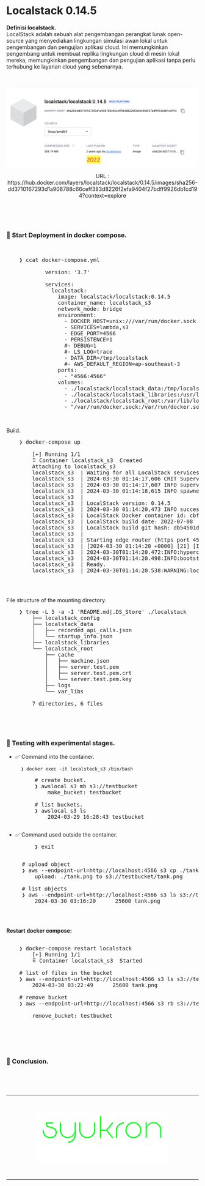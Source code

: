 # Localstack 0.14.5


**Definisi localstack.** <br />
LocalStack adalah sebuah alat pengembangan perangkat lunak open-source yang menyediakan lingkungan simulasi awan lokal untuk pengembangan dan pengujian aplikasi cloud. Ini memungkinkan pengembang untuk membuat replika lingkungan cloud di mesin lokal mereka, memungkinkan pengembangan dan pengujian aplikasi tanpa perlu terhubung ke layanan cloud yang sebenarnya.

&nbsp;

<div align="center">
    <img src="./gambar-petunjuk/ss_localstack_0.14.5_dockerhub.png" alt="ss_localstack_0.14.5_dockerhub" style="display: block; margin: 0 auto;">
    <p align="center">URL : https://hub.docker.com/layers/localstack/localstack/0.14.5/images/sha256-dd3710167293d1a908788c66ceff383d8226f2efa9404f27bdff9926db1cd194?context=explore</p>
</div> 

&nbsp;

&nbsp;

### &#x1F530; Start Deployment in docker compose.

&nbsp;

<pre>
    ❯ ccat docker-compose.yml

            version: '3.7'
            
            services:
              localstack:
                image: localstack/localstack:0.14.5
                container_name: localstack_s3
                network_mode: bridge
                environment:
                  - DOCKER_HOST=unix:///var/run/docker.sock
                  - SERVICES=lambda,s3
                  - EDGE_PORT=4566
                  - PERSISTENCE=1
                  #- DEBUG=1
                  #- LS_LOG=trace
                  - DATA_DIR=/tmp/localstack
                  #- AWS_DEFAULT_REGION=ap-southeast-3
                ports:
                  - "4566:4566"
                volumes:
                  - ./localstack/localstack_data:/tmp/localstack
                  - ./localstack/localstack_libraries:/usr/lib/localstack    # static third-party packages installed into the container images
                  - ./localstack/localstack_root:/var/lib/localstack         # the LocalStack volume directory root
                  - "/var/run/docker.sock:/var/run/docker.sock"
</pre>

&nbsp;

Build.
<pre>
    ❯ docker-compose up

        [+] Running 1/1
        ⠿ Container localstack_s3  Created                                                                                                                                                0.3s
        Attaching to localstack_s3
        localstack_s3  | Waiting for all LocalStack services to be ready
        localstack_s3  | 2024-03-30 01:14:17,606 CRIT Supervisor is running as root.  Privileges were not dropped because no user is specified in the config file.  If you intend to run as root, you can set user=root in the config file to avoid this message.
        localstack_s3  | 2024-03-30 01:14:17,607 INFO supervisord started with pid 16
        localstack_s3  | 2024-03-30 01:14:18,615 INFO spawned: 'infra' with pid 21
        localstack_s3  | 
        localstack_s3  | LocalStack version: 0.14.5
        localstack_s3  | 2024-03-30 01:14:20,473 INFO success: infra entered RUNNING state, process has stayed up for > than 1 seconds (startsecs)
        localstack_s3  | LocalStack Docker container id: cbf952a202b2
        localstack_s3  | LocalStack build date: 2022-07-08
        localstack_s3  | LocalStack build git hash: db54501d
        localstack_s3  | 
        localstack_s3  | Starting edge router (https port 4566)...
        localstack_s3  | [2024-03-30 01:14:20 +0000] [21] [INFO] Running on https://0.0.0.0:4566 (CTRL + C to quit)
        localstack_s3  | 2024-03-30T01:14:20.472:INFO:hypercorn.error: Running on https://0.0.0.0:4566 (CTRL + C to quit)
        localstack_s3  | 2024-03-30T01:14:20.498:INFO:bootstrap.py: Execution of "start_runtime_components" took 942.75ms
        localstack_s3  | Ready.
        localstack_s3  | 2024-03-30T01:14:20.538:WARNING:localstack.services.infra: Persistence mechanism for community services (based on API calls record&replay) will be deprecated in versions 0.13.0 and above

</pre>

&nbsp;

File structure of the mounting directory.
<pre>
    ❯ tree -L 5 -a -I 'README.md|.DS_Store' ./localstack
        ├── localstack_config
        ├── localstack_data
        │   ├── recorded_api_calls.json
        │   └── startup_info.json
        ├── localstack_libraries
        └── localstack_root
            ├── cache
            │   ├── machine.json
            │   ├── server.test.pem
            │   ├── server.test.pem.crt
            │   └── server.test.pem.key
            ├── logs
            └── var_libs

        7 directories, 6 files
</pre>

&nbsp;

&nbsp;

### &#x1F530; Testing with experimental stages.

- &#x2705; Command into the container.

        ❯ docker exec -it localstack_s3 /bin/bash

    <pre>
        # create bucket.
        ❯ awslocal s3 mb s3://testbucket
            make_bucket: testbucket

        # list buckets.
        ❯ awslocal s3 ls
            2024-03-29 16:28:43 testbucket
    </pre>

- &#x2705; Command used outside the container.
    <pre>
        ❯ exit
    </pre>
    <pre>
    # upload object
    ❯ aws --endpoint-url=http://localhost:4566 s3 cp ./tank.png s3://testbucket/tank.png
        upload: ./tank.png to s3://testbucket/tank.png

    # list objects
    ❯ aws --endpoint-url=http://localhost:4566 s3 ls s3://testbucket/ 
        2024-03-30 03:16:20      25600 tank.png
    </pre>

&nbsp;

**Restart docker compose:**

<pre>

    ❯ docker-compose restart localstack
        [+] Running 1/1
        ⠿ Container localstack_s3  Started  

    # list of files in the bucket
    ❯ aws --endpoint-url=http://localhost:4566 s3 ls s3://testbucket/
        2024-03-30 03:22:49      25600 tank.png

    # remove bucket
    ❯ aws --endpoint-url=http://localhost:4566 s3 rb s3://testbucket --force

        remove_bucket: testbucket

</pre>

&nbsp;

&nbsp;

### &#x1F530; Conclusion.

&nbsp;

&nbsp;

---

&nbsp;

<div align="center">
    <img src="./gambar-petunjuk/syukron.png" alt="syukron" style="display: block; margin: 0 auto;">
</div> 

&nbsp;

---

&nbsp;

&nbsp;